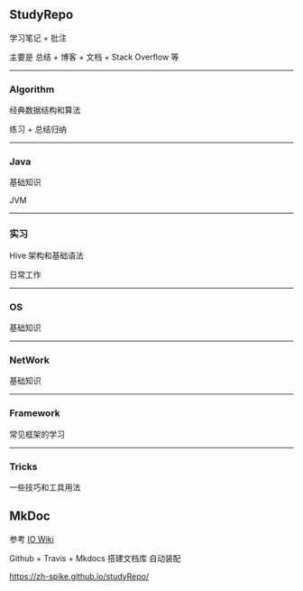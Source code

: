## StudyRepo

学习笔记 + 批注

主要是 总结 + 博客 + 文档 + Stack Overflow 等

***
### Algorithm

经典数据结构和算法

练习 + 总结归纳 

***
### Java

基础知识

JVM

*** 
### 实习

Hive 架构和基础语法

日常工作

***
### OS

基础知识

*** 

### NetWork

基础知识

***

### Framework

常见框架的学习

*** 
### Tricks

一些技巧和工具用法

## MkDoc

参考 [IO Wiki](https://oi-wiki.org/)

Github + Travis + Mkdocs 搭建文档库 自动装配

https://zh-spike.github.io/studyRepo/
